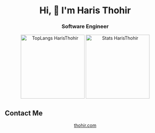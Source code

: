 <h1 align="center">Hi, 👋 I'm Haris Thohir</h1>

<h3 align="center">Software Engineer</h3>

<p align="center">
<img height="200" src="https://github-readme-stats.vercel.app/api/top-langs/?username=haristhohir&hide=css,html" alt="TopLangs HarisThohir" />
<img height="200" src="https://github-readme-stats.vercel.app/api?username=haristhohir&show_icons=true" alt="Stats HarisThohir" />
</p>


## Contact Me  
<p align="center">
<a href="https://thohir.com" target="blank">thohir.com</a>
</p>
